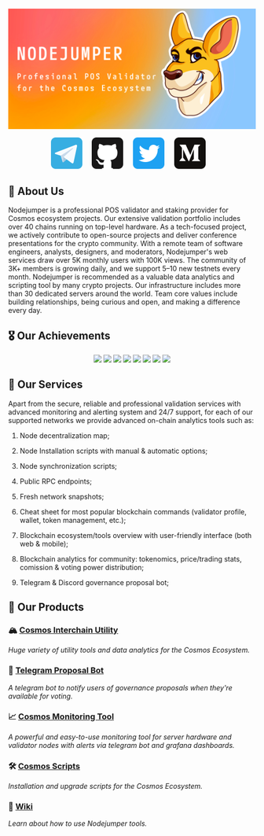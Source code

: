 ![NODEJUMPER github banner](/profile/static/nj-banner.png)

<p align="center">
<!--   <a href="https://discord.gg/7WcRaYHDXe"><img src="/profile/static/discord.svg" width="64" alt="Discord Server" /></a>
  &nbsp; &nbsp; -->
  <a href="https://t.me/nodejumper"><img src="/profile/static/telegram.svg" width="64" alt="Telegram ENG" /></a>
  &nbsp; &nbsp;
  <a href="https://github.com/nodejumper-org"><img src="/profile/static/github.svg" width="64" alt="Github Organization"/></a>
  &nbsp; &nbsp;
  <a href="https://twitter.com/nodejumper"><img src="/profile/static/twitter.svg" width="64" alt="Twitter Feed"/></a>
  &nbsp; &nbsp;
  <a href="https://medium.com/@NODEJUMPER"><img src="/profile/static/medium.svg" width="64" alt="Medium Blog"/></a>
  &nbsp; &nbsp;
<!--   <a href="https://www.youtube.com/playlist?list=PLto8z5hKJjmtaN1ToLW2CswOtoeiQbSCa"><img src="/profile/static/youtube.svg" width="64" alt="Youtube Playlist" /></a> -->
</p>

## 🏢 About Us 

Nodejumper is a professional POS validator and staking provider for Cosmos ecosystem projects. Our extensive validation portfolio includes over 40 chains running on top-level hardware. As a tech-focused project, we actively contribute to open-source projects and deliver conference presentations for the crypto community. With a remote team of software engineers, analysts, designers, and moderators, Nodejumper's web services draw over 5K monthly users with 100K views. The community of 3K+ members is growing daily, and we support 5–10 new testnets every month. Nodejumper is recommended as a valuable data analytics and scripting tool by many crypto projects. Our infrastructure includes more than 30 dedicated servers around the world. Team core values include building relationships, being curious and open, and making a difference every day.

## 🎖️ Our Achievements

<p align="center">
    <img src="https://img.shields.io/badge/Genesis%20Validators-10-brightgreen">
    <img src="https://img.shields.io/badge/Supported%20Projects-41+-brightgreen">
    <img src="https://img.shields.io/badge/Unique%20Users%20Monthly-5K+-brightgreen">
    <img src="https://img.shields.io/badge/Views%20Monthly-100K+-brightgreen">
    <img src="https://img.shields.io/badge/Community%20Members-3K+-brightgreen">
    <img src="https://img.shields.io/badge/Total%20Number%20Of%20Commits-2K+-brightgreen">
    <img src="https://img.shields.io/badge/Open%20Pull%20Requests%20&%20Issues-100+-brightgreen">
    <img src="https://img.shields.io/badge/Years%20of%20IT%20Expertise-10+-brightgreen">
</p>


## 💫 Our Services

Apart from the secure, reliable and professional validation services with advanced monitoring and alerting system and 24/7 support, for each of our supported networks we provide advanced on-chain analytics tools such as:

1. Node decentralization map;

2. Node Installation scripts with manual & automatic options;

3. Node synchronization scripts;

4. Public RPC endpoints;

5. Fresh network snapshots;

6. Cheat sheet for most popular blockchain commands (validator profile, wallet, token management, etc.);

7. Blockchain ecosystem/tools overview with user-friendly interface (both web & mobile);

8. Blockchain analytics for community: tokenomics, price/trading stats, comission & voting power distribution;

9. Telegram & Discord governance proposal bot;


##  💎 Our Products

### 🏔️ [Cosmos Interchain Utility](https://nodejumper.io) 
_Huge variety of utility tools and data analytics for the Cosmos Ecosystem._

### 🤖 [Telegram Proposal Bot](https://t.me/nodejumper_governance_bot)
_A telegram bot to notify users of governance proposals when they're available for voting._

### 📈 [Cosmos Monitoring Tool](https://github.com/nodejumper-org/monitoring-tool)
_A powerful and easy-to-use monitoring tool for server hardware and validator nodes with alerts via telegram bot and grafana dashboards._

### 🛠 [Cosmos Scripts](https://github.com/nodejumper-org/cosmos-scripts) 
_Installation and upgrade scripts for the Cosmos Ecosystem._

### 📖 [Wiki](https://github.com/nodejumper-org/nodejumper/wiki)
_Learn about how to use Nodejumper tools._
